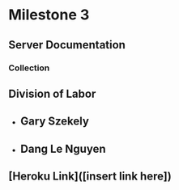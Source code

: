 # Milestone 3

## Server Documentation

### Collection

## Division of Labor
- Gary Szekely
    - 

- Dang Le Nguyen
    - 

## [Heroku Link]([insert link here])

